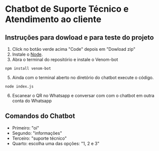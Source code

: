 # Chatbot de Suporte Técnico e Atendimento ao cliente
## Instruções para dowload e para teste do projeto 
1. Click no botão verde acima "Code" depois em "Dowload zip"
2. Instale o [Node](https://nodejs.org/en).
3. Abra o terminal do repositório e instale o Venom-bot
```
npm install venom-bot
```
5. Ainda com o terminal aberto no diretório do chatbot execute o código.

```
node index.js
```
6. Escanear o QR no Whatsapp e conversar com com o chatbot em outra conta do Whatsapp
## Comandos do Chatbot
* Primeiro: "oi"
* Segundo: "informações"
* Terceiro: "suporte técnico" 
* Quarto: escolha uma das opções: "1, 2 e 3"

